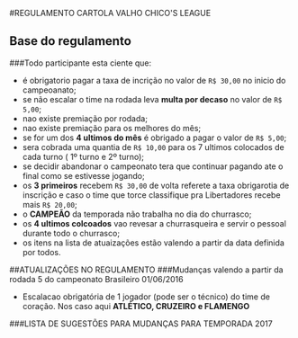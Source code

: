 #REGULAMENTO CARTOLA VALHO CHICO'S LEAGUE

## Base do regulamento

###Todo participante esta ciente que:
 - é obrigatorio pagar a taxa de incrição no valor de ``R$ 30,00`` no inicio do campeoanato;
 - se não escalar o time na rodada leva **multa por decaso** no valor de ``R$ 5,00``;
 - nao existe premiação por rodada;
 - nao existe premiação para os melhores do mês;
 - se for um dos **4 ultimos do mês** é obrigado a pagar o valor de ``R$ 5,00``; 
 - sera cobrada uma quantia de `` R$ 10,00 `` para os 7 ultimos colocados de cada turno ( 1º turno e 2º turno);
 - se decidir abandonar o campeonato tera que continuar pagando ate o final como se estivesse jogando;
 - os **3 primeiros** recebem ``R$ 30,00`` de volta referete a taxa obrigarotia de inscrição e caso o time que torce classifique pra Libertadores recebe mais ``R$ 20,00``;
 - o **CAMPEÃO** da temporada não trabalha no dia do churrasco;
 - os **4 ultimos colcoados** vao revesar a churrasqueira e servir o pessoal durante todo o churrasco;
 - os itens na lista de atuaizações estão valendo a partir da data definida por todos.

##ATUALIZAÇÕES NO REGULAMENTO
###Mudanças valendo a partir da rodada 5 do campeonato Brasileiro 01/06/2016
 - Escalacao obrigatória de 1 jogador (pode ser o técnico) do time de coração. Nos caso aqui **ATLÉTICO, CRUZEIRO e FLAMENGO** 


###LISTA DE SUGESTÕES PARA MUDANÇAS PARA TEMPORADA 2017
